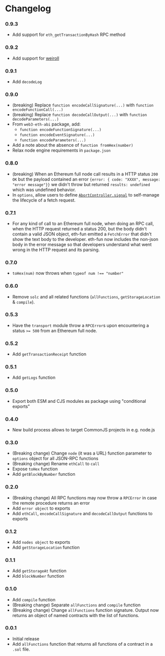 # Changelog

### 0.9.3

- Add support for `eth_getTransactionByHash` RPC method

### 0.9.2

- Add support for [weiroll](https://github.com/weiroll/weiroll)

### 0.9.1

- Add `decodeLog`

### 0.9.0

- (breaking) Replace `function encodeCallSignature(...)` with `function encodeFunctionCall(...)`
- (breaking) Replace `function decodeCallOutput(...)` with `function decodeParameters(...)`
- From `web3-eth-abi` package, add:
  - `function encodeFunctionSignature(...)`
  - `function encodeEventSignature(...)`
  - `function encodeParameters(...)`
- Add a note about the absence of `function fromHex(number)`
- Relax node engine requirements in `package.json`

### 0.8.0

- (breaking) When an Ethereum full node call results in a HTTP status `200 OK`
  but the payload contained an error `{error: { code: "XXXX", message: "error message"}}` we didn't throw but returned `results: undefined` which was
  undefined behavior.
- In `options`, allow users to define
  [`AbortController.signal`](https://developer.mozilla.org/en-US/docs/Web/API/AbortController/signal)
  to self-manage the lifecycle of a fetch request.

### 0.7.1

- For any kind of call to an Ethereum full node, when doing an RPC call, when
  the HTTP request returned a status 200, but the body didn't contain a valid
  JSON object, eth-fun emitted a `FetchError` that didn't show the text body to
  the developer. eth-fun now includes the non-json body in the error message so
  that developers understand what went wrong in the HTTP request and its
  parsing.

### 0.7.0

- `toHex(num)` now throws when `typeof num !== "number"`

### 0.6.0

- Remove `solc` and all related functions (`allFunctions`, `getStorageLocation`
  & `compile`).

### 0.5.3

- Have the `transport` module throw a `RPCError`s upon encountering a status
  `>= 500` from an Ethereum full node.

### 0.5.2

- Add `getTransactionReceipt` function

### 0.5.1

- Add `getLogs` function

### 0.5.0

- Export both ESM and CJS modules as package using "conditional exports"

### 0.4.0

- New build process allows to target CommonJS projects in e.g. node.js

### 0.3.0

- (Breaking change) Change `node` (it was a URL) function parameter to
  `options` object for all JSON-RPC functions
- (Breaking change) Rename `ethCall` to `call`
- Expose `toHex` function
- Add `getBlockByNumber` function

### 0.2.0

- (Breaking change) All RPC functions may now throw a `RPCError` in
  case the remote procedure returns an error
- Add `error object` to exports
- Add `ethCall`, `encodeCallSignature` and `decodeCallOutput` functions
  to exports

### 0.1.2

- Add `nodes object` to exports
- Add `getStorageLocation` function

### 0.1.1

- Add `getStorageAt` function
- Add `blockNumber` function

### 0.1.0

- Add `compile` function
- (Breaking change) Separate `allFunctions` and `compile` function
- (Breaking change) Change `allFunctions` function signature. Output now
  returns an object of named contracts with the list of functions.

### 0.0.1

- Initial release
- Add `allFunctions` function that returns all functions of a contract in a
  `.sol` file.
